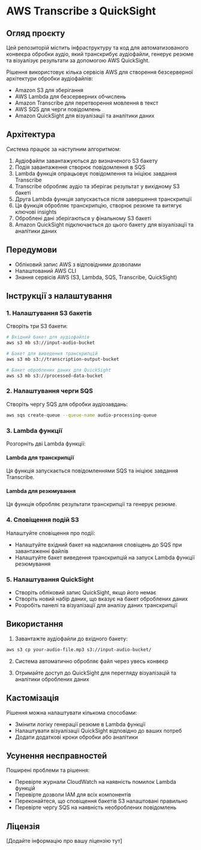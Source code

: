 # AWS Transcribe з QuickSight

## Огляд проєкту
Цей репозиторій містить інфраструктуру та код для автоматизованого конвеєра обробки аудіо, який транскрибує аудіофайли, генерує резюме та візуалізує результати за допомогою AWS QuickSight.

Рішення використовує кілька сервісів AWS для створення безсерверної архітектури обробки аудіофайлів:
- Amazon S3 для зберігання
- AWS Lambda для безсерверних обчислень
- Amazon Transcribe для перетворення мовлення в текст
- AWS SQS для черги повідомлень
- Amazon QuickSight для візуалізації та аналітики даних

## Архітектура

Система працює за наступним алгоритмом:

1. Аудіофайли завантажуються до визначеного S3 бакету
2. Подія завантаження створює повідомлення в SQS
3. Lambda функція опрацьовує повідомлення та ініціює завдання Transcribe
4. Transcribe обробляє аудіо та зберігає результат у вихідному S3 бакеті
5. Друга Lambda функція запускається після завершення транскрипції
6. Ця функція обробляє транскрипцію, створює резюме та витягує ключові insights
7. Оброблені дані зберігаються у фінальному S3 бакеті
8. Amazon QuickSight підключається до цього бакету для візуалізації та аналітики даних

## Передумови

- Обліковий запис AWS з відповідними дозволами
- Налаштований AWS CLI
- Знання сервісів AWS (S3, Lambda, SQS, Transcribe, QuickSight)

## Інструкції з налаштування

### 1. Налаштування S3 бакетів

Створіть три S3 бакети:
```bash
# Вхідний бакет для аудіофайлів
aws s3 mb s3://input-audio-bucket

# Бакет для виведення транскрипцій
aws s3 mb s3://transcription-output-bucket

# Бакет оброблених даних для QuickSight
aws s3 mb s3://processed-data-bucket
```

### 2. Налаштування черги SQS

Створіть чергу SQS для обробки аудіозавдань:
```bash
aws sqs create-queue --queue-name audio-processing-queue
```

### 3. Lambda функції

Розгорніть дві Lambda функції:

#### Lambda для транскрипції
Ця функція запускається повідомленнями SQS та ініціює завдання Transcribe.

#### Lambda для резюмування
Ця функція обробляє результати транскрипції та генерує резюме.

### 4. Сповіщення подій S3

Налаштуйте сповіщення про події:
- Налаштуйте вхідний бакет на надсилання сповіщень до SQS при завантаженні файлів
- Налаштуйте бакет виведення транскрипцій на запуск Lambda функції резюмування

### 5. Налаштування QuickSight

- Створіть обліковий запис QuickSight, якщо його немає
- Створіть новий набір даних, що вказує на бакет оброблених даних
- Розробіть панелі та візуалізації для аналізу даних транскрипції

## Використання

1. Завантажте аудіофайли до вхідного бакету:
```bash
aws s3 cp your-audio-file.mp3 s3://input-audio-bucket/
```

2. Система автоматично обробляє файл через увесь конвеєр

3. Отримайте доступ до QuickSight для перегляду візуалізацій та аналітики оброблених даних

## Кастомізація

Рішення можна налаштувати кількома способами:
- Змінити логіку генерації резюме в Lambda функції
- Налаштувати візуалізації QuickSight відповідно до ваших потреб
- Додати додаткові кроки обробки або аналітики

## Усунення несправностей

Поширені проблеми та рішення:
- Перевірте журнали CloudWatch на наявність помилок Lambda функцій
- Перевірте дозволи IAM для всіх компонентів
- Переконайтеся, що сповіщення бакетів S3 налаштовані правильно
- Перевірте чергу SQS на наявність необроблених повідомлень

## Ліцензія

[Додайте інформацію про вашу ліцензію тут]
